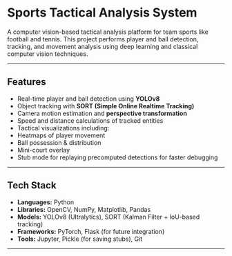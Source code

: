 # Sports Tactical Analysis System   
A computer vision-based tactical analysis platform for team sports like football and tennis. This project performs player and ball detection, tracking, and movement analysis using deep learning and classical computer vision techniques.

---

##  Features

-  Real-time player and ball detection using **YOLOv8**
-  Object tracking with **SORT (Simple Online Realtime Tracking)**
-  Camera motion estimation and **perspective transformation**
-  Speed and distance calculations of tracked entities
-  Tactical visualizations including:
  - Heatmaps of player movement
  - Ball possession & distribution
  - Mini-court overlay
-  Stub mode for replaying precomputed detections for faster debugging

---

##  Tech Stack

- **Languages:** Python
- **Libraries:** OpenCV, NumPy, Matplotlib, Pandas
- **Models:** YOLOv8 (Ultralytics), SORT (Kalman Filter + IoU-based tracking)
- **Frameworks:** PyTorch, Flask (for future integration)
- **Tools:** Jupyter, Pickle (for saving stubs), Git

---


